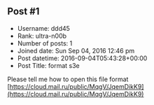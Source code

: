 ## Post #1
- Username: ddd45
- Rank: ultra-n00b
- Number of posts: 1
- Joined date: Sun Sep 04, 2016 12:46 pm
- Post datetime: 2016-09-04T05:43:28+00:00
- Post Title: format s3e

Please tell me how to open this file format [https://cloud.mail.ru/public/MqgV/JqemDikK9](https://cloud.mail.ru/public/MqgV/JqemDikK9)
